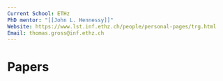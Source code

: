 ```yaml
---
Current School: ETHz
PhD mentor: "[[John L. Hennessy]]"
Website: https://www.lst.inf.ethz.ch/people/personal-pages/trg.html
Email: thomas.gross@inf.ethz.ch
---
```

# Papers
